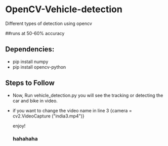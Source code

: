 # OpenCV-Vehicle-detection
Different types of detection using opencv

##runs at 50-60% accuracy

## Dependencies:
+ pip install numpy
+ pip install opencv-python

## Steps to Follow 
+ Now, Run vehicle_detection.py you will see the tracking or detecting the car and bike in video.
+ if you want to change the video name in line 3 {camera = cv2.VideoCapture ("india3.mp4")} 
 
  enjoy!
  ### hahahaha

